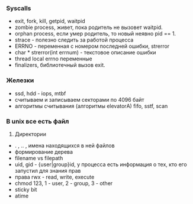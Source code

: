 ### Syscalls



*   exit, fork, kill, getpid, waitpid
*   zombie process, живет, пока родитель не вызовет waitpid.
*   orphan process, если умер родитель, то новый неявно  pid == 1. 
*   strace - полезно следить за работой процесса
*   ERRNO - переменная с номером последней ошибки, strerror
*   char * strerror(int errnum) - текстовое описание ошибки
*   thread local errno переменные
*   finalizers, библиотечный вызов exit.

### Железки

*   ssd, hdd - iops, mtbf
*   считываем  и записываем секторами по 4096 байт
*   алгоритмы считывания (алгоритмы elevatorА) fifo, sstf, scan

### В unix все есть файл



1. Директории
*   . , .. , имена находящихся в ней файлов
*   формирование дерева
*   filename vs filepath
*   uid, gid - {user|group}id, у процесса есть информация о тех, кто его запустил для знания прав
*   права rwx - read, write, execute
*   chmod 123,  1 - user, 2 - group, 3 - other
*   sticky bit
*   atime
